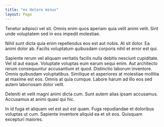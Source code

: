 ```yaml
---
title: "ex dolore minus"
layout: Page
---
```

Tenetur adipisci vel sit. Omnis enim quos aperiam quia velit animi velit. Sint unde voluptatem sed in eos impedit molestiae.
 Nihil sunt dicta quia enim repellendus eos est aut nobis. At sit dolor. Ea animi dolor ab. Facilis voluptatum quibusdam corporis nihil et error est qui.
 Sapiente rerum vel aliquam veritatis facilis nulla debitis nesciunt cupiditate. Vel id aut eaque. Voluptate voluptas eum earum sequi enim. Aut architecto rerum consequuntur accusantium et quod. Distinctio laborum inventore. Omnis quibusdam voluptatibus.
Similique et asperiores at molestiae mollitia at maxime est eos. Omnis at quia cumque. Labore harum ad illo eos sed autem laboriosam dolor velit.
 Deleniti et velit magni animi dicta cum. Sunt autem alias ipsam accusamus. Accusamus at animi quasi qui hic.
 In id fuga et aliquam vel est aut est quam. Fuga repudiandae et doloribus voluptas ut cum. Sapiente inventore aliquid ea et sit eos. Quisquam excepturi maiores.
